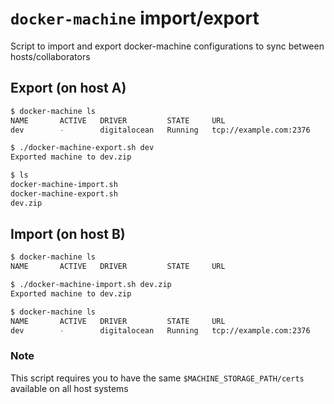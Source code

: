 # `docker-machine` import/export
Script to import and export docker-machine configurations to sync between hosts/collaborators

## Export (on host A)

```sh
$ docker-machine ls
NAME       ACTIVE   DRIVER         STATE     URL                            SWARM   DOCKER    ERRORS
dev        -        digitalocean   Running   tcp://example.com:2376                 v1.10.1

$ ./docker-machine-export.sh dev
Exported machine to dev.zip

$ ls
docker-machine-import.sh
docker-machine-export.sh
dev.zip
```

## Import (on host B)

```sh
$ docker-machine ls
NAME       ACTIVE   DRIVER         STATE     URL                            SWARM   DOCKER    ERRORS

$ ./docker-machine-import.sh dev.zip
Exported machine to dev.zip

$ docker-machine ls
NAME       ACTIVE   DRIVER         STATE     URL                            SWARM   DOCKER    ERRORS
dev        -        digitalocean   Running   tcp://example.com:2376                 v1.10.1
```

### Note

This script requires you to have the same `$MACHINE_STORAGE_PATH/certs` available on all host systems
